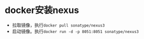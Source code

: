 # docker安装nexus

- 拉取镜像，执行`docker pull sonatype/nexus3`
- 启动镜像。执行`docker run -d -p 8051:8051 sonatype/nexus3`